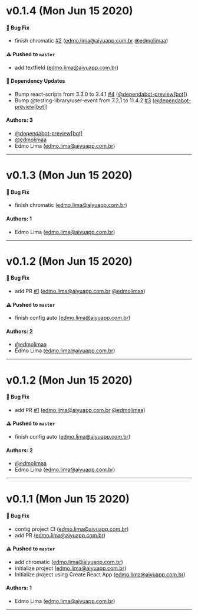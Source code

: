 # v0.1.4 (Mon Jun 15 2020)

#### 🐛 Bug Fix

- finish chromatic [#2](https://github.com/Favo-App/design/pull/2) (edmo.lima@aiyuapp.com.br [@edmolimaa](https://github.com/edmolimaa))

#### ⚠️ Pushed to `master`

- add textfield (edmo.lima@aiyuapp.com.br)

#### 🔩 Dependency Updates

- Bump react-scripts from 3.3.0 to 3.4.1 [#4](https://github.com/Favo-App/design/pull/4) ([@dependabot-preview[bot]](https://github.com/dependabot-preview[bot]))
- Bump @testing-library/user-event from 7.2.1 to 11.4.2 [#3](https://github.com/Favo-App/design/pull/3) ([@dependabot-preview[bot]](https://github.com/dependabot-preview[bot]))

#### Authors: 3

- [@dependabot-preview[bot]](https://github.com/dependabot-preview[bot])
- [@edmolimaa](https://github.com/edmolimaa)
- Edmo Lima (edmo.lima@aiyuapp.com.br)

---

# v0.1.3 (Mon Jun 15 2020)

#### 🐛 Bug Fix

- finish chromatic (edmo.lima@aiyuapp.com.br)

#### Authors: 1

- Edmo Lima (edmo.lima@aiyuapp.com.br)

---

# v0.1.2 (Mon Jun 15 2020)

#### 🐛 Bug Fix

- add PR [#1](https://github.com/Favo-App/design/pull/1) (edmo.lima@aiyuapp.com.br [@edmolimaa](https://github.com/edmolimaa))

#### ⚠️ Pushed to `master`

- finish config auto (edmo.lima@aiyuapp.com.br)

#### Authors: 2

- [@edmolimaa](https://github.com/edmolimaa)
- Edmo Lima (edmo.lima@aiyuapp.com.br)

---

# v0.1.2 (Mon Jun 15 2020)

#### 🐛 Bug Fix

- add PR [#1](https://github.com/Favo-App/design/pull/1) (edmo.lima@aiyuapp.com.br [@edmolimaa](https://github.com/edmolimaa))

#### ⚠️ Pushed to `master`

- finish config auto (edmo.lima@aiyuapp.com.br)

#### Authors: 2

- [@edmolimaa](https://github.com/edmolimaa)
- Edmo Lima (edmo.lima@aiyuapp.com.br)

---

# v0.1.1 (Mon Jun 15 2020)

#### 🐛 Bug Fix

- config project CI (edmo.lima@aiyuapp.com.br)
- add PR (edmo.lima@aiyuapp.com.br)

#### ⚠️ Pushed to `master`

- add chromatic (edmo.lima@aiyuapp.com.br)
- initialize project (edmo.lima@aiyuapp.com.br)
- Initialize project using Create React App (edmo.lima@aiyuapp.com.br)

#### Authors: 1

- Edmo Lima (edmo.lima@aiyuapp.com.br)

---

